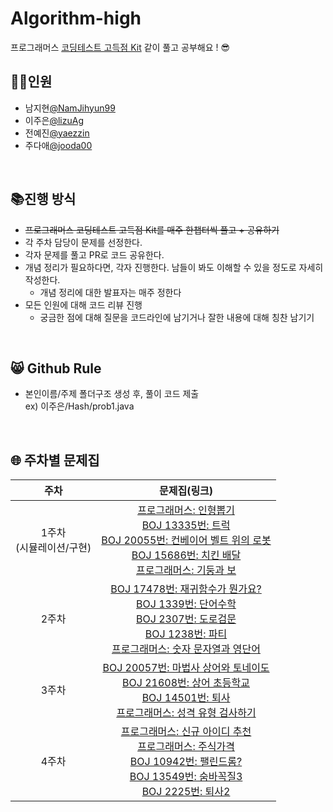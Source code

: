 # Algorithm-high
프로그래머스 [코딩테스트 고득점 Kit](https://school.programmers.co.kr/learn/challenges?tab=algorithm_practice_kit) 같이 풀고 공부해요 ! 😎
<br/>
## 👯‍♀️인원
- 남지현[@NamJihyun99](https://github.com/NamJihyun99)
- 이주은[@lizuAg](https://github.com/lizuAg)
- 전예진[@yaezzin](https://github.com/yaezzin)
- 주다애[@jooda00](https://github.com/jooda00)

<br/>

## 📚진행 방식
- ~~프로그래머스 코딩테스트 고득점 Kit를 매주 한챕터씩 풀고 + 공유하기~~
- 각 주차 담당이 문제를 선정한다.
- 각자 문제를 풀고 PR로 코드 공유한다.
- 개념 정리가 필요하다면, 각자 진행한다. 남들이 봐도 이해할 수 있을 정도로 자세히 작성한다.
    - 개념 정리에 대한 발표자는 매주 정한다
- 모든 인원에 대해 코드 리뷰 진행
    - 궁금한 점에 대해 질문을 코드라인에 남기거나 잘한 내용에 대해 칭찬 남기기
<br/>

## 😸 Github Rule
- 본인이름/주제 폴더구조 생성 후, 풀이 코드 제출<br/>
    ex) 이주은/Hash/prob1.java
<br/>

## 🌐 주차별 문제집
|주차|문제집(링크)|
|:--:|:--:|
|1주차<br/>(시뮬레이션/구현)|[프로그래머스: 인형뽑기](https://school.programmers.co.kr/learn/courses/30/lessons/64061)<br/>[BOJ 13335번: 트럭](https://www.acmicpc.net/problem/13335)<br/>[BOJ 20055번: 컨베이어 벨트 위의 로봇](https://www.acmicpc.net/problem/20055)<br/>[BOJ 15686번: 치킨 배달](https://www.acmicpc.net/problem/15686)<br/>[프로그래머스: 기둥과 보](https://school.programmers.co.kr/learn/courses/30/lessons/60061)|
|2주차|[BOJ 17478번: 재귀함수가 뭔가요?](https://www.acmicpc.net/problem/17478)<br/>[BOJ 1339번: 단어수학](https://www.acmicpc.net/problem/1339)<br/>[BOJ 2307번: 도로검문](https://www.acmicpc.net/problem/2307)<br/>[BOJ 1238번: 파티](https://www.acmicpc.net/problem/1238)<br/>[프로그래머스: 숫자 문자열과 영단어](https://school.programmers.co.kr/learn/courses/30/lessons/81301)|
|3주차|[BOJ 20057번: 마법사 상어와 토네이도](https://www.acmicpc.net/problem/20057)<br/>[BOJ 21608번: 상어 초등학교](https://www.acmicpc.net/problem/21608)<br/>[BOJ 14501번: 퇴사](https://www.acmicpc.net/problem/14501)<br/>[프로그래머스: 성격 유형 검사하기](https://school.programmers.co.kr/learn/courses/30/lessons/118666)|
|4주차|[프로그래머스: 신규 아이디 추천](https://school.programmers.co.kr/learn/courses/30/lessons/72410)<br/>[프로그래머스: 주식가격](https://school.programmers.co.kr/learn/courses/30/lessons/42584)<br/>[BOJ 10942번: 팰린드롬?](https://www.acmicpc.net/problem/10942)<br/>[BOJ 13549번: 숨바꼭질3](https://www.acmicpc.net/problem/13549)<br/>[BOJ 2225번: 퇴사2](https://www.acmicpc.net/problem/15486)|
